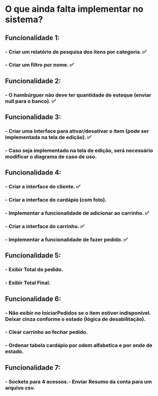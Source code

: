 <h1>O que ainda falta implementar no sistema?</h1>

<h2>Funcionalidade 1:</h2>
<h3>- Criar um relatório de pesquisa dos itens por categoria. ✅</h3>
<h3>- Criar um filtro por nome. ✅</h3>

<h2>Funcionalidade 2:</h2>
<h3>- O hambúrguer não deve ter quantidade de estoque (enviar null para o banco). ✅</h3>

<h2>Funcionalidade 3:</h2>
<h3>- Criar uma interface para ativar/desativar o item (pode ser implementada na tela de edição). ✅</h3>
<h3>- Caso seja implementado na tela de edição, será necessário modificar o diagrama de caso de uso.</h3>

<h2>Funcionalidade 4:</h2>
<h3>- Criar a interface do cliente. ✅</h3>
<h3>- Criar a interface do cardápio (com foto).</h3>
<h3>- Implementar a funcionalidade de adicionar ao carrinho. ✅</h3>
<h3>- Criar a interface do carrinho. ✅</h3>
<h3>- Implementar a funcionalidade de fazer pedido. ✅</h3>

<h2>Funcionalidade 5:</h2>
<h3>- Exibir Total do pedido.</h3>
<h3>- Exibir Total Final.</h3>

<h2>Funcionalidade 6:</h2>
<h3>- Não exibir no IniciarPedidos se o item estiver indisponível. Deixar cinza conforme o estado (lógica de desabilitação).</h3>
<h3>- Clear carrinho ao fechar pedido.</h3>
<h3>- Ordenar tabela cardápio por odem alfabetica e por onde de estado.</h3>

<h2>Funcionalidade 7:</h2>
<h3>- Sockets para 4 acessos.</h3.
<h3>- Enviar Resumo da conta para um arquivo csv.</h3>

